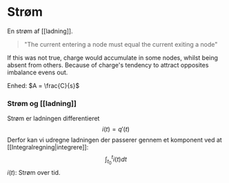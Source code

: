 # Strøm
En strøm af [[ladning]].

> "The current entering a node must equal the current exiting a node"

If this was not true, charge would accumulate in some nodes, whilst being absent from others. Because of charge's tendency to attract opposites imbalance evens out.


Enhed: $A = \frac{C}{s}$

### Strøm og [[ladning]]
Strøm er ladningen differentieret
$$i(t) = q'(t)$$
Derfor kan vi udregne ladningen der passerer gennem et komponent ved at [[Integralregning|integrere]]:
$$\int_{t_0}^t i(t) dt$$
$i(t)$: Strøm over tid.




